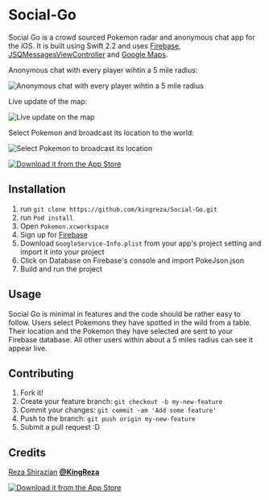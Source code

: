# Social-Go

Social Go is a crowd sourced Pokemon radar and anonymous chat app for the iOS. It is built using Swift 2.2 and uses [Firebase](https://firebase.google.com/), [JSQMessagesViewController](https://github.com/jessesquires/JSQMessagesViewController) and [Google Maps](https://developers.google.com/maps/documentation/ios-sdk/).  

Anonymous chat with every player wihtin a 5 mile radius:

![Anonymous chat with every player wihtin a 5 mile radius](https://s3-us-west-2.amazonaws.com/reza-light/gif3.gif "Anonymous Chat")

Live update of the map:

![Live update on the map](https://s3-us-west-2.amazonaws.com/reza-light/gif4.gif "Live Update")

Select Pokemon and broadcast its location to the world:

![Select Pokemon to broadcast its location](https://s3-us-west-2.amazonaws.com/reza-light/poke6.gif "Broadcast Pokemon Location")

[![Download it from the App Store](https://s3-us-west-2.amazonaws.com/reza-light/download.svg)](https://itunes.apple.com/us/app/social-go-social-app-for-pokemon/id1136129726?ls=1&mt=8)

## Installation
1. run `git clone https://github.com/kingreza/Social-Go.git`
2. run `Pod install`
3. Open `Pokemon.xcworkspace`
4. Sign up for [Firebase](https://firebase.google.com/)
5. Download `GoogleService-Info.plist` from your app's project setting and import it into your project
6. Click on Database on Firebase's console and import PokeJson.json
7. Build and run the project

## Usage
Social Go is minimal in features and the code should be rather easy to follow. Users select Pokemons they have spotted in the wild from a table. Their location and the Pokemon they have selected are sent to your Firebase database. All other users within about a 5 miles radius can see it appear live. 

## Contributing
1. Fork it!
2. Create your feature branch: `git checkout -b my-new-feature`
3. Commit your changes: `git commit -am 'Add some feature'`
4. Push to the branch: `git push origin my-new-feature`
5. Submit a pull request :D

## Credits
[Reza Shirazian](http://www.reza.codes) **[@KingReza](http://www.twitter.com/kingreza)**

[![Download it from the App Store](https://s3-us-west-2.amazonaws.com/reza-light/download.svg)](https://itunes.apple.com/us/app/social-go-social-app-for-pokemon/id1136129726?ls=1&mt=8)


